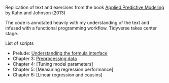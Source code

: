 Replication of text and exercises from the book [Applied Predictive Modeling](http://appliedpredictivemodeling.com) by Kuhn and Johnson (2013)

The code is annotated heavily with my understanding of the text and infused
with a functional programming workflow. Tidyverse takes center stage. 

List of scripts

- Prelude: [Understanding the formula interface](notes/FormulaInterface.md)
- Chapter 3: [Preprocessing data](notes/Ch3DataPreprocessing.md)
- Chapter 4: [Tuning model parameters]
- Chapter 5: [Measuring regression performance]
- Chapter 6: [Linear regression and cousins]
